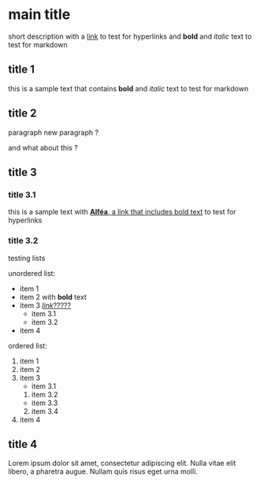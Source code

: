 # main title

short description with a [link](https://www.soundcloud.com) to test for hyperlinks and **bold** and *italic* text to test for markdown

## title 1

this is a sample text that contains **bold** and *italic* text to test for markdown

## title 2

paragraph
new paragraph ?

and what about this ?

## title 3

### title 3.1

this is a sample text with [**Alféa**, a link that includes bold text](https://www.soundcloud.com) to test for hyperlinks

### title 3.2

testing lists

unordered list:
- item 1
- item 2 with **bold** text
- item 3 [*link*?????](/)
    * item 3.1
    * item 3.2
- item 4

ordered list:
1. item 1
2. item 2
3. item 3
    * item 3.1
    1. item 3.2
    * item 3.3
    2. item 3.4
4. item 4

## title 4

Lorem ipsum dolor sit amet, consectetur adipiscing elit. Nulla vitae elit libero, a pharetra augue. Nullam quis risus eget urna molli.